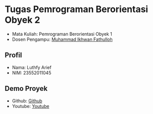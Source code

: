 # Tugas Pemrograman Berorientasi Obyek 2
<ul>
  <li>Mata Kuliah: Pemrograman Berorientasi Obyek 1</li>
  <li>Dosen Pengampu: <a href="https://github.com/Muhammad-Ikhwan-Fathulloh">Muhammad Ikhwan Fathulloh</a></li>
</ul>

## Profil
<ul>
  <li>Nama: Luthfy Arief</li>
  <li>NIM: 23552011045</li>
</ul>

## Demo Proyek
<ul>
  <li>Github: <a href="https://github.com/tech0608/LibrarySystem_Luthfy-Arief_23552011045_CNS23PA">Github</a></li>
  <li>Youtube: <a href="https://youtu.be/2MzDdL-hyJk">Youtube</a></li>
</ul>
